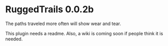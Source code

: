 # RuggedTrails 0.0.2b
The paths traveled more often will show wear and tear.

This plugin needs a readme. Also, a wiki is coming soon if people think it is needed.
